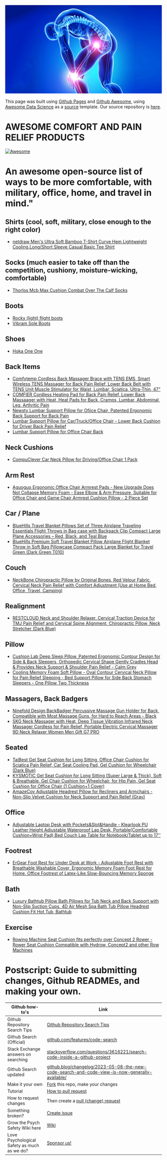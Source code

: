 
<div align="center"><img src="./assets/suffering.jpg"></div>

This page was built using [Github Pages](https://docs.github.com/en/pages/quickstart) and [Github Awesome](https://github.com/sindresorhus/awesome#readme), using [Awesome Data Science](https://awesome-datascience.academic.io/) as a [source](https://github.com/academic/awesome-datascience) template.  Our source repository is [here](https://github.com/psychological-safety-yogis/awesome-psych-safety).  

# AWESOME COMFORT AND PAIN RELIEF PRODUCTS
[![Awesome](https://cdn.rawgit.com/sindresorhus/awesome/d7305f38d29fed78fa85652e3a63e154dd8e8829/media/badge.svg)](https://github.com/sindresorhus/awesome) 

# An awesome open-source list of ways to be more comfortable, with military, office, home, and travel in mind."

## Shirts (cool, soft, military, close enough to the right color)

- [netdraw Men's Ultra Soft Bamboo T-Shirt Curve Hem Lightweight Cooling Long/Short Sleeve Casual Basic Tee Shirt](https://www.amazon.com/gp/product/B0BX73SV9M/)

## Socks (much easier to take off than the competition, cushiony, moisture-wicking, comfortable)

- [Thorlos Mcb Max Cushion Combat Over The Calf Socks](https://www.amazon.com/gp/product/B001WPCAUK/)

## Boots

- [Rocky (light) flight boots](https://www.rockyboots.com/safetofly/)
- [Vibram Sole Boots](https://www.rockyboots.com/vibram-boots/)

## Shoes

- [Hoka One One](https://www.amazon.com/s?k=HOKA+ONE+ONE)

## Back Items

- [Comfytemp Cordless Back Massager Brace with TENS EMS, Smart Wireless TENS Massager for Back Pain Relief, Lower Back Belt with TENS Unit Muscle Stimulator for Waist, Lumbar, Sciatica, Ultra-Thin, 47"](https://www.amazon.com/gp/product/B0CHMR36RP/)
- [COMFIER Cordless Heating Pad for Back Pain Relief, Lower Back Massaager with Heat, Heat Pads for Back, Cramps, Lumbar, Abdominal, Leg, Arthritic Pain](https://www.amazon.com/gp/product/B0BXS1X4S9/)
- [Newsty Lumbar Support Pillow for Ofiice Chair, Patented Ergonomic Back Support for Back Pain](https://www.amazon.com/gp/product/B0B3RRJLD4/)
- [Lumbar Support Pillow for Car/Truck/Office Chair - Lower Back Cushion for Driver Back Pain Relief](https://www.amazon.com/gp/product/B0CGX4PPNT/)
- [Lumbar Support Pillow for Office Chair Back](https://www.amazon.com/gp/product/B09TZLGGWQ/)

## Neck Cushions

- [CompuClever Car Neck Pillow for Driving/Office Chair 1 Pack](https://www.amazon.com/gp/product/B0CGX8JVTV/)

## Arm Rest

- [Aguoguo Ergonomic Office Chair Armrest Pads - New Upgrade Does Not Collapse Memory Foam - Ease Elbow & Arm Pressure, Suitable for Office Chair and Game Chair Armrest Cushion Pillow - 2 Piece Set](https://www.amazon.com/gp/product/B09H2HVJ13/)

## Car / Plane

- [BlueHills Travel Blanket Pillows Set of Three Airplane Traveling Essentials Flight Throws in Bag case with Backpack Clip Compact Large Plane Accessories – Red, Black, and Teal Blue](https://www.amazon.com/BlueHills-Airplane-Traveling-Essentials-Accessories/dp/B0CL516NBM)
- [BlueHills Premium Soft Travel Blanket Pillow Airplane Flight Blanket Throw in Soft Bag Pillowcase Compact Pack Large Blanket for Travel Green (Dark Green T010)](https://www.amazon.com/gp/product/B07T196LXD/)

## Couch

- [NeckBone Chiropractic Pillow by Original Bones, Red Velour Fabric, Cervical Neck Pain Relief with Comfort Adjustment (Use at Home Bed, Office, Travel, Camping)](https://www.amazon.com/gp/product/B0797HYP1Y/)

## Realignment

- [RESTCLOUD Neck and Shoulder Relaxer, Cervical Traction Device for TMJ Pain Relief and Cervical Spine Alignment, Chiropractic Pillow, Neck Stretcher (Dark Blue)](https://www.amazon.com/gp/product/B08C2G9GVW/)

## Pillow

- [Cushion Lab Deep Sleep Pillow, Patented Ergonomic Contour Design for Side & Back Sleepers, Orthopedic Cervical Shape Gently Cradles Head & Provides Neck Support & Shoulder Pain Relief - Calm Grey](https://www.amazon.com/gp/product/B099QTDNTW/)
- [Cooling Memory Foam Soft Pillow - Oval Contour Cervical Neck Pillow for Pain Relief Sleeping - Bed Support Pillow for Side Back Stomach Sleepers - One Pillow Two Thickness](https://www.amazon.com/gp/product/B0BM8PSC31/)

## Massagers, Back Badgers

- [Ninefold Design BackBadger Percussive Massage Gun Holder for Back, Compatible with Most Massage Guns, for Hard to Reach Areas - Black](https://www.amazon.com/gp/product/B08DKG3NX7/)
- [SKG Neck Massager with Heat, Deep Tissue Vibration Infrared Neck Massager Cordless for Pain Relief, Portable Electric Cervical Massager 9D Neck Relaxer Women Men Gift G7 PRO](https://www.amazon.com/gp/product/B0BBTDDP8W/)

## Seated

- [TaiBest Gel Seat Cushion for Long Sitting, Office Chair Cushion for Sciatica Pain Relief, Car Seat Cooling Pad, Gel Cushion for Wheelchair (Dark Blue)](https://www.amazon.com/gp/product/B09ZTXJDNX/)
- [KYSMOTIC Gel Seat Cushion for Long Sitting (Super Large & Thick), Soft & Breathable, Gel Chair Cushion for Wheelchair, for Hip Pain, Gel Seat Cushion for Office Chair (1 Cushion+1 Cover)](https://www.amazon.com/gp/product/B08YRRNCCK/)
- [AmazeCov Adjustable Headrest Pillow for Recliners and Armchairs - Non-Slip Velvet Cushion for Neck Support and Pain Relief (Gray)](https://www.amazon.com/gp/product/B0BXY1TWDB/)

## Office

- [Adjustable Laptop Desk with Pockets&Slot&Handle - Klearlook PU Leather Height Adjustable Waterproof Lap Desk, Portable(Comfortable Cushion+Wrist Pad) Bed Couch Lap Table for Notebook/Tablet up to 17''](https://www.amazon.com/gp/product/B091JS395T/)

## Footrest

- [ErGear Foot Rest for Under Desk at Work - Adjustable Foot Rest with Breathable Washable Cover, Ergonomic Memory Foam Foot Rest for Home, Office Footrest of Latex-Like Slow-Bouncing Memory Sponge](https://www.amazon.com/gp/product/B0B6W3SCKD/)

## Bath

- [Luxury Bathtub Pillow Bath Pillows for Tub Neck and Back Support with Non-Slip Suction Cups, 4D Air Mesh Spa Bath Tub Pillow Headrest Cushion Fit Hot Tub, Bathtub](https://www.amazon.com/gp/product/B0956W57K7)

## Exercise

- [Rowing Machine Seat Cushion fits perfectly over Concept 2 Rower - Rower Seat Cushion Compatible with Hydrow, Concept2 and other Row Machines](https://www.amazon.com/gp/product/B01D10YY0C/)

# Postscript: Guide to submitting changes, Github READMEs, and making your own. 

| Github how-to's | Link |
| ------------- | ------------- |
| Github Repository Search Tips | [Github Repository Search Tips](https://www.freecodecamp.org/news/github-search-tips/) |
| Github Search (Official) | [github.com/features/code-search](https://github.com/features/code-search) |
| Stack Exchange answers on searching  | [stackoverflow.com/questions/3616221/search-code-inside-a-github-project](https://stackoverflow.com/questions/3616221/search-code-inside-a-github-project) |
| Github Search updated | [github.blog/changelog/2023-05-08-the-new-code-search-and-code-view-is-now-generally-available/](https://github.blog/changelog/2023-05-08-the-new-code-search-and-code-view-is-now-generally-available/) |
| Make it your own | [Fork](https://github.com/psychological-safety-yogis/awesome-psych-safety/fork) this repo, make your changes |
| Tutorial | [How to pull request](https://github.com/psychological-safety-yogis/awesome-psych-safety/blob/live/pull_request_guide.md) |  
| How to request changes | Then create a [pull (change) request](https://github.com/psychological-safety-yogis/awesome-psych-safety/pulls) |
| Something broken? | [Create issue](https://github.com/psychological-safety-yogis/awesome-psych-safety/issues) |
| Grow the Psych Safety Wiki here | [Wiki](https://github.com/psychological-safety-yogis/awesome-psych-safety/wiki) |
| Love Psychological Safety as much as we do? | [Sponsor us!](https://github.com/sponsors/psychological-safety-yogis) | 

<br/>

